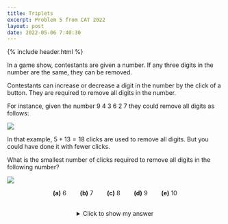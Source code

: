 ```yaml
---
title: Triplets
excerpt: Problem 5 from CAT 2022
layout: post
date: 2022-05-06 7:40:30
---
```

{% include header.html %}

In a game show, contestants are given a number. If any three digits in the number are the same, they can be removed.

Contestants can increase or decrease a digit in the number by the click of a button. They are required to remove all digits in the number.

For instance, given the number 9 4 3 6 2 7 they could remove all digits as follows:

<img src="{{site.baseurl}}/static/CAT5Image1.png"/>

In that example, $5 + 13 = 18$ clicks are used to remove all digits. But you could have done it with fewer clicks.

What is the smallest number of clicks required to remove all digits in the following number?

<img src="{{site.baseurl}}/static/CAT5Image2.png"/>

$$
\textbf{(a)}\ 6\qquad\textbf{(b)}\ 7\qquad\textbf{(c)}\ 8\qquad\textbf{(d)}\ 9\qquad\textbf{(e)}\ 10
$$

<br>
<div style="margin: auto; width: 50%; text-align: center;">
<details>
<summary>Click to show my answer</summary>
<br>
8
</details>
<br>
</div>